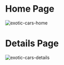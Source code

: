 # Home Page
![exotic-cars-home](https://user-images.githubusercontent.com/23299150/127910604-410f4888-ce43-4c46-8d4b-90496518e95c.png)

# Details Page
![exotic-cars-details](https://user-images.githubusercontent.com/23299150/127910501-ed8bd642-a6fd-4b7a-9030-1afeb08794df.png)

